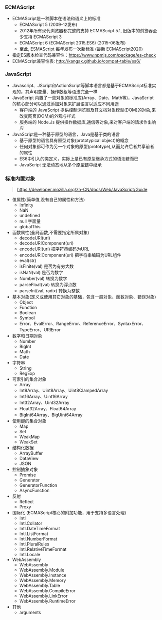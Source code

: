 ### ECMAScript
- ECMAScript是一种脚本在语法和语义上的标准
  - ECMAScript 5 (2009-12发布)
  - 2012年所有现代浏览器都完整的支持 ECMAScript 5.1, 旧版本的浏览器至少支持 ECMAScript 3
  - ECMAScript 6 (ECMAScript 2015,ES6) (2015-06发布)
  - 至此, ESMAScript 每年发布一次新标准 (最新 ECMAScript2020)
- 指定ES版本检查代码兼容性：https://www.npmjs.com/package/es-check
- ECMAScript兼容性表: http://kangax.github.io/compat-table/es6/

### JavaScript
- Javascript、JScript和ActionScript等脚本语言都是基于ECMAScript标准实现的，其声明变量、操作数组等语法完全一样
- JavaScript 内置了一些对象的标准库(Array、Date、Math等)，JavaScript 的核心部分可以通过添加对象来扩展语言以适应不同用途
  - 客户端的 JavaScript 提供控制浏览器及其文档对象模型(DOM)的对象,来改变网页(DOM)的外观与样式
  - 服务端的 Node.Js 提供操作数据库,通信等对象,来对客户端的请求作出响应
- JavaScript是一种基于原型的语言，Java是基于类的语言
  - 基于原型的语言具有原型对象(prototypical object)的概念
  - 任何对象都可作为另一个对象的原型(prototype),从而允许后者共享前者的属性
  - ES6中引入的类定义，实际上是已有原型继承方式的语法糖而已
  - JavaScript 无法动态地从多个原型链中继承

### 标准内置对象
> https://developer.mozilla.org/zh-CN/docs/Web/JavaScript/Guide

- 值属性(简单值,没有自己的属性和方法)
  - Infinity
  - NaN
  - undefined
  - null 字面量
  - globalThis
- 函数属性(全局函数,不需要指定所属对象)
  - decodeURI(uri)
  - decodeURIComponent(uri)
  - encodeURI(uri) 把字符串编码为URL
  - encodeURIComponent(uri) 把字符串编码为URL组件
  - eval(str)
  - isFinite(val) 是否为有穷大数
  - isNaN(val) 是否为数字
  - Number(val) 转换为数字
  - parseFloat(val) 转换为浮点数
  - parseInt(val, radix) 转换为整数
- 基本对象(定义或使用其它对象的基础，包含一般对象、函数对象、错误对象)
  - Object
  - Function
  - Boolean
  - Symbol
  - Error、EvalError、RangeError、ReferenceError、SyntaxError、TypeError、URIError
- 数字和日期对象
  - Number
  - BigInt
  - Math
  - Date
- 字符串
  - String
  - RegExp
- 可索引的集合对象
  - Array
  - Int8Array、Uint8Array、Uint8ClampedArray
  - Int16Array、Uint16Array
  - Int32Array、Uint32Array
  - Float32Array、Float64Array
  - BigInt64Array、BigUint64Array
- 使用键的集合对象
  - Map
  - Set
  - WeakMap
  - WeakSet
- 结构化数据
  - ArrayBuffer
  - DataView
  - JSON
- 控制抽象对象
  - Promise
  - Generator
  - GeneratorFunction
  - AsyncFunction
- 反射
  - Reflect
  - Proxy
- 国际化 (ECMAScript核心的附加功能，用于支持多语言处理)
  - Intl
  - Intl.Collator
  - Intl.DateTimeFormat
  - Intl.ListFormat
  - Intl.NumberFormat
  - Intl.PluralRules
  - Intl.RelativeTimeFormat
  - Intl.Locale
- WebAssembly
  - WebAssembly
  - WebAssembly.Module
  - WebAssembly.Instance
  - WebAssembly.Memory
  - WebAssembly.Table
  - WebAssembly.CompileError
  - WebAssembly.LinkError
  - WebAssembly.RuntimeError
- 其他
  - arguments